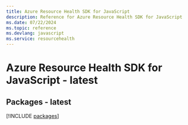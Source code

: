 ```yaml
---
title: Azure Resource Health SDK for JavaScript
description: Reference for Azure Resource Health SDK for JavaScript
ms.date: 07/22/2024
ms.topic: reference
ms.devlang: javascript
ms.service: resourcehealth
---
```

# Azure Resource Health SDK for JavaScript - latest
## Packages - latest
[!INCLUDE [packages](resource-health-index.md)]